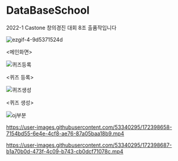 # DataBaseSchool
2022-1 Castone 창의경진 대회 8조 출품작입니다

![ezgif-4-9d5371524d](https://user-images.githubusercontent.com/53340295/172396603-02db1d38-7537-4de0-ab00-87f117ad4895.gif)

<메인화면>



![퀴즈등록](https://user-images.githubusercontent.com/53340295/172398316-aee212c9-ac2f-4adc-887e-58a79104c9ef.png)

<퀴즈 등록>



![퀴즈생성](https://user-images.githubusercontent.com/53340295/172398372-8e2e80da-fbae-4517-87ec-5394ed26f400.png)

<퀴즈 생성>



![oj부분](https://user-images.githubusercontent.com/53340295/172398404-fe1cd655-757a-4d27-98bd-7bb6dc289dea.png)

<oj>

  
  

https://user-images.githubusercontent.com/53340295/172398658-7154bd55-6e4e-4cf8-ae76-87a05baa18b9.mp4


  
  

https://user-images.githubusercontent.com/53340295/172398687-b1a70b0d-473f-4c09-b743-cb0dcf71078c.mp4

